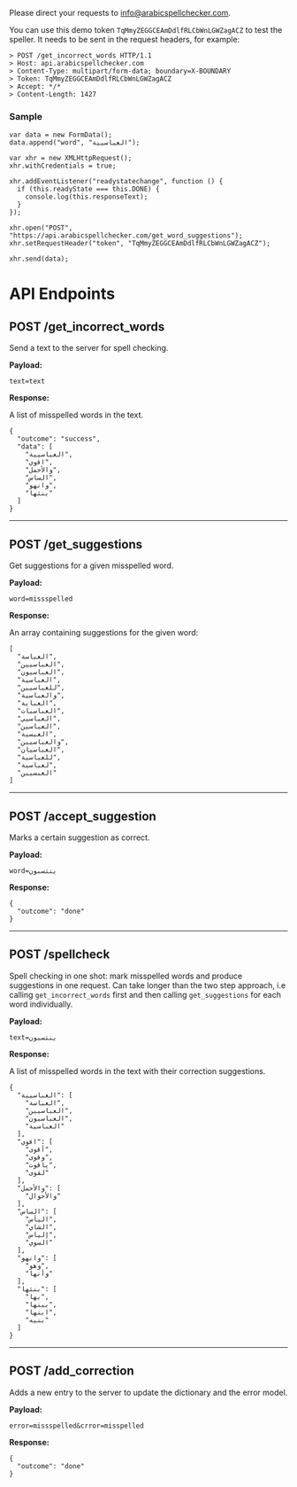 Please direct your requests to info@arabicspellchecker.com.

You can use this demo token `TqMmyZEGGCEAmDdlfRLCbWnLGWZagACZ` to test the speller. It needs to be sent in the request headers, for example:
```
> POST /get_incorrect_words HTTP/1.1
> Host: api.arabicspellchecker.com
> Content-Type: multipart/form-data; boundary=X-BOUNDARY
> Token: TqMmyZEGGCEAmDdlfRLCbWnLGWZagACZ
> Accept: */*
> Content-Length: 1427
```

### Sample
```
var data = new FormData();
data.append("word", "العباسيية");

var xhr = new XMLHttpRequest();
xhr.withCredentials = true;

xhr.addEventListener("readystatechange", function () {
  if (this.readyState === this.DONE) {
    console.log(this.responseText);
  }
});

xhr.open("POST", "https://api.arabicspellchecker.com/get_word_suggestions");
xhr.setRequestHeader("token", "TqMmyZEGGCEAmDdlfRLCbWnLGWZagACZ");

xhr.send(data);
```


# API Endpoints

## POST /get_incorrect_words

Send a text to the server for spell checking.

**Payload:**

~~~~~~~~
text=text
~~~~~~~~~

**Response:**

A list of misspelled words in the text.

~~~~
{
  "outcome": "success",
  "data": [
    "العباسيية",
    "اقوي",
    "والأحمل",
    "الساس",
    "وانهو",
    "بنئها"
  ]
}
~~~~




------------------------------------

## POST /get_suggestions

Get suggestions for a given misspelled word.

**Payload:**

~~~~~~~~
word=missspelled
~~~~~~~~~

**Response:**

An array containing suggestions for the given word:

```
[
  "العباسة",
  "العباسيين",
  "العباسيون",
  "العباسية",
  "للعباسيين",
  "والعباسية",
  "العباية",
  "العباسيات",
  "العباسيي",
  "العباسين",
  "العبسية",
  "والعباسيين",
  "العباسيان",
  "للعباسية",
  "لعباسية",
  "العبسيين"
]
```



----------------------------

## POST /accept_suggestion

Marks a certain suggestion as correct.

**Payload:**

~~~~~~~~
word=ينتسبون
~~~~~~~~~

**Response:**

```
{
  "outcome": "done"
}
```





------------------------------------

## POST /spellcheck

Spell checking in one shot: mark misspelled words and produce suggestions in one request. Can take longer than the two step approach, i.e calling `get_incorrect_words` first and then calling `get_suggestions` for each word individually.

**Payload:**

~~~~~~~~
text=ينتسبون
~~~~~~~~~

**Response:**

A list of misspelled words in the text with their correction suggestions.

```
{
  "العباسيية": [
    "العباسة",
    "العباسيين",
    "العباسيون",
    "العباسية"
  ],
  "اقوي": [
    "أقوى",
    "وقوى",
    "ياقوت",
    "لقوى"
  ],
  "والأحمل": [
    "والأحوال"
  ],
  "الساس": [
    "اليأس",
    "الشاي",
    "إلياس",
    "السوي"
  ],
  "وانهو": [
    "وهو",
    "وأنها"
  ],
  "بنئها": [
    "بها",
    "بينها",
    "ابنها",
    "بنيه"
  ]
}
```




------------------------------------

## POST /add_correction

Adds a new entry to the server to update the dictionary and the error model.

**Payload:**

~~~~~~~~
error=missspelled&crror=misspelled
~~~~~~~~~

**Response:**

```
{
  "outcome": "done"
}
```

